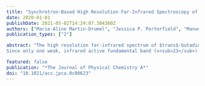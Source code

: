 ```yaml
---
title: "Synchrotron-Based High Resolution Far-Infrared Spectroscopy of trans-Butadiene"
date: 2020-01-01
publishDate: 2021-05-02T14:24:07.304360Z
authors: ["Marie-Aline Martin-Drumel", "Jessica P. Porterfield", "Manuel Goubet", "Pierre Asselin", "Robert Georges", "Pascale Soulard", "Matthew Nava", "P. Bryan Changala", "Brant Billinghurst", "Olivier Pirali", "Michael C. McCarthy", "Joshua H. Baraban"]
publication_types: ["2"]

abstract: "The high resolution far-infrared spectrum of $trans$-butadiene has been re-investigated by Fourier-transform spectroscopy at two synchrotron radiation facilities, SOLEIL and the Canadian Light Source, at temperatures ranging from 50 to 340 K. Beyond the well-studied bands, two new fundamental bands lying below 1100 cm$^{-1}$, ν<sub>10</sub> and ν<sub>24</sub>, have been assigned using a combination of cross-correlation (ASAP software) and Loomis-Wood type (LWWa software) diagrams. While the ν<sub>24</sub> analysis was rather straightforward, ν<sub>10</sub> exhibits obvious signs of a strong perturbation, presumably owing to interaction with the dark $v$<sub>9</sub>+$v$<sub>12</sub> state. Effective rotational constants have been derived for both the $$v_{10}=1$$ and $$v_{24}=1$$ states. 
Since only one weak, infrared active fundamental band (ν<sub>23</sub>) of $trans$-butadiene remains to be observed at high resolution in the far-infrared, searches for the elusive $gauche$ conformer can now be undertaken with considerably greater confidence in the dense ro-vibrational spectrum of the $trans$ form. "

featured: false
publication: "*The Journal of Physical Chemistry A*"
doi: "10.1021/acs.jpca.0c00623"
---
```


